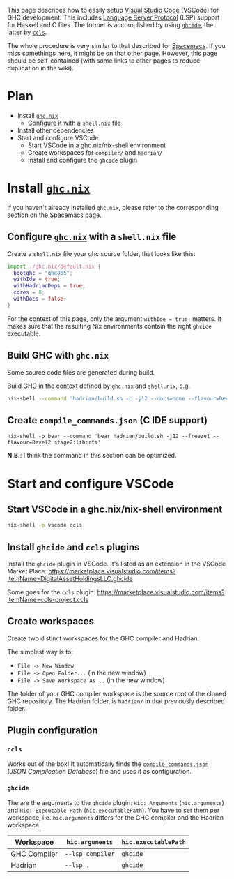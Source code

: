 This page describes how to easily setup [Visual Studio Code](https://code.visualstudio.com/) (VSCode) for GHC development. This includes [Language Server Protocol](https://microsoft.github.io/language-server-protocol/) (LSP) support for Haskell and C files. The former is accomplished by using [`ghcide`](https://github.com/digital-asset/ghcide), the latter by [`ccls`](https://github.com/MaskRay/ccls).

The whole procedure is very similar to that described for [Spacemacs](spacemacs). If you miss somethings here, it might be on that other page. However, this page should be self-contained (with some links to other pages to reduce duplication in the wiki).

# Plan

- Install [`ghc.nix`](https://github.com/alpmestan/ghc.nix)
  - Configure it with a `shell.nix` file
- Install other dependencies
- Start and configure VSCode
  - Start VSCode in a ghc.nix/nix-shell environment
  - Create workspaces for `compiler/` and `hadrian/`
  - Install and configure the `ghcide` plugin

# Install [`ghc.nix`](https://github.com/alpmestan/ghc.nix)

If you haven't already installed `ghc.nix`, please refer to the corresponding section on the [Spacemacs](spacemacs#ghcnix) page.

## Configure [`ghc.nix`](https://github.com/alpmestan/ghc.nix) with a `shell.nix` file

Create a `shell.nix` file your ghc source folder, that looks like this:

```nix
import ./ghc.nix/default.nix {
  bootghc = "ghc865";
  withIde = true;
  withHadrianDeps = true;
  cores = 8;
  withDocs = false;
}
```

For the context of this page, only the argument `withIde = true;` matters. It makes sure that the resulting Nix environments contain the right `ghcide` executable.

## Build GHC with `ghc.nix`

Some source code files are generated during build.

Build GHC in the context defined by `ghc.nix` and `shell.nix`, e.g.
```bash
nix-shell --command 'hadrian/build.sh -c -j12 --docs=none --flavour=Devel2'
```

## Create `compile_commands.json` (C IDE support)

```
nix-shell -p bear --command 'bear hadrian/build.sh -j12 --freeze1 --flavour=Devel2 stage2:lib:rts'
```

**N.B.**: I think the command in this section can be optimized.

# Start and configure VSCode
## Start VSCode in a ghc.nix/nix-shell environment

```bash
nix-shell -p vscode ccls
```

## Install `ghcide` and `ccls` plugins
Install the `ghcide` plugin in VSCode. It's listed as an extension in the VSCode Market Place: https://marketplace.visualstudio.com/items?itemName=DigitalAssetHoldingsLLC.ghcide

Some goes for the `ccls` plugin: https://marketplace.visualstudio.com/items?itemName=ccls-project.ccls

## Create workspaces

Create two distinct workspaces for the GHC compiler and Hadrian.

The simplest way is to:
- `File -> New Window`
- `File -> Open Folder...` (in the new window)
- `File -> Save Workspace As...` (in the new window)

The folder of your GHC compiler workspace is the source root of the cloned GHC repository. The Hadrian folder, is `hadrian/` in that previously described folder.

## Plugin configuration

### `ccls`

Works out of the box! It automatically finds the [`compile_commands.json`](https://clang.llvm.org/docs/JSONCompilationDatabase.html) (*JSON Compilcation Database*) file and uses it as configuration.

### `ghcide`

The are the arguments to the `ghcide` plugin: `Hic: Arguments` (`hic.arguments`) and `Hic: Executable Path` (`hic.executablePath`).
You have to set them per workspace, i.e. `hic.arguments` differs for the GHC compiler and the Hadrian workspace.

| Workspace    | `hic.arguments`  | `hic.executablePath` |
|--------------|------------------|----------------------|
| GHC Compiler | `--lsp compiler` | `ghcide`             |
| Hadrian      | `--lsp .`        | `ghcide`             |
